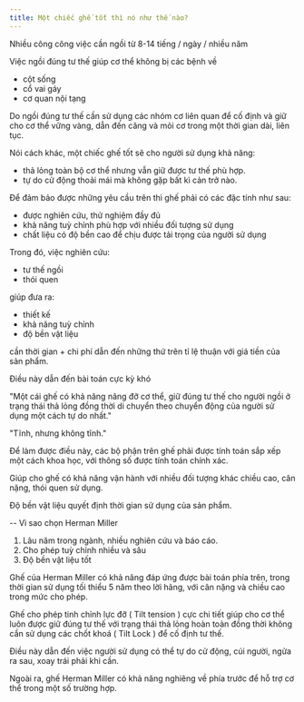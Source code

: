```yaml
---
title: Một chiếc ghế tốt thì nó như thế nào?
---
```


Nhiều công công việc cần ngồi từ 8-14 tiếng / ngày / nhiều năm

Việc ngồi đúng tư thế giúp cơ thể không bị các bệnh về

- cột sống
- cổ vai gáy
- cơ quan nội tạng

Do ngồi đúng tư thế cần sử dụng các nhóm cơ liên quan để cố định và giữ cho cơ thể vững vàng, dẫn đến căng và mỏi cơ trong một thời gian dài, liên tục.

Nói cách khác, một chiếc ghế tốt sẽ cho người sử dụng khả năng:

- thả lỏng toàn bộ cơ thể nhưng vẫn giữ được tư thế phù hợp.
- tự do cử động thoải mái mà không gặp bất kì cản trở nào.

Để đảm bảo được những yêu cầu trên thì ghế phải có các đặc tính như sau:

- được nghiên cứu, thử nghiệm đầy đủ
- khả năng tuỳ chỉnh phù hợp với nhiều đối tượng sử dụng
- chất liệu có độ bền cao để chịu được tải trọng của người sử dụng

Trong đó, việc nghiên cứu:

- tư thế ngồi
- thói quen

giúp đưa ra:

- thiết kế
- khả năng tuỳ chỉnh
- độ bền vật liệu

cần thời gian + chi phí dẫn đến những thứ trên tỉ lệ thuận với giá tiền của sản phẩm.

Điều này dẫn đến bài toán cực kỳ khó

"Một cái ghế có khả năng nâng đỡ cơ thể, giữ đúng tư thế cho người ngồi ở trạng thái thả lỏng đồng thời di chuyển theo chuyển động của người sử dụng một cách tự do nhất."

"Tĩnh, nhưng không tĩnh."

Để làm được điều này, các bộ phận trên ghế phải được tính toán sắp xếp một cách khoa học, với thông số được tính toán chính xác.

Giúp cho ghế có khả năng vận hành với nhiều đối tượng khác chiều cao, cân nặng, thói quen sử dụng.

Độ bền vật liệu quyết định thời gian sử dụng của sản phẩm.

-- Vì sao chọn Herman Miller

1. Lâu năm trong ngành, nhiều nghiên cứu và báo cáo.
2. Cho phép tuỳ chỉnh nhiều và sâu
3. Độ bền vật liệu tốt

Ghế của Herman Miller có khả năng đáp ứng được bài toán phía trên, trong thời gian sử dụng tối thiểu 5 năm theo lời hãng, với cân nặng và chiều cao trong mức cho phép.

Ghế cho phép tinh chỉnh lực đỡ ( Tilt tension ) cực chi tiết giúp cho cơ thể luôn được giữ đúng tư thế với trạng thái thả lỏng hoàn toàn đồng thời không cần sử dụng các chốt khoá ( Tilt Lock ) để cố định tư thế.

Điều này dẫn đến việc người sử dụng có thể tự do cử động, cúi người, ngửa ra sau, xoay trái phải khi cần.

Ngoài ra, ghế Herman Miller có khả năng nghiêng về phía trước để hỗ trợ cơ thể trong một số trường hợp.
